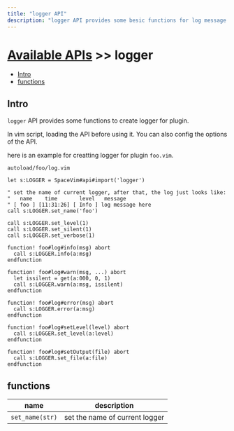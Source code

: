 ```yaml
---
title: "logger API"
description: "logger API provides some besic functions for log message when create plugins"
---
```


# [Available APIs](../) >> logger

<!-- vim-markdown-toc GFM -->

- [Intro](#intro)
- [functions](#functions)

<!-- vim-markdown-toc -->

## Intro

`logger` API provides some functions to create logger for plugin.

In vim script, loading the API before using it. You can also config the options of the API.

here is an example for creatting logger for plugin `foo.vim`.

`autoload/foo/log.vim`

```vim
let s:LOGGER = SpaceVim#api#import('logger')

" set the name of current logger, after that, the log just looks like:
"   name    time       level   message
" [ foo ] [11:31:26] [ Info ] log message here
call s:LOGGER.set_name('foo')

call s:LOGGER.set_level(1)
call s:LOGGER.set_silent(1)
call s:LOGGER.set_verbose(1)

function! foo#log#info(msg) abort
  call s:LOGGER.info(a:msg)
endfunction

function! foo#log#warn(msg, ...) abort
  let issilent = get(a:000, 0, 1)
  call s:LOGGER.warn(a:msg, issilent)
endfunction

function! foo#log#error(msg) abort
  call s:LOGGER.error(a:msg)
endfunction

function! foo#log#setLevel(level) abort
  call s:LOGGER.set_level(a:level)
endfunction

function! foo#log#setOutput(file) abort
  call s:LOGGER.set_file(a:file)
endfunction
```

## functions

| name            | description                    |
| --------------- | ------------------------------ |
| `set_name(str)` | set the name of current logger |
